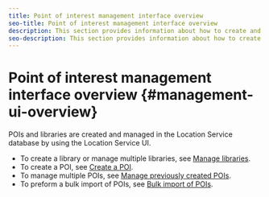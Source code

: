```yaml
---
title: Point of interest management interface overview
seo-title: Point of interest management interface overview
description: This section provides information about how to create and manage libraries and POIs through the Location Service UI.
seo-description: This section provides information about how to create and manage libraries and POIs through the Location Service UI.
---
```


# Point of interest management interface overview {#management-ui-overview}

POIs and libraries are created and managed in the Location Service database by using the Location Service UI.

* To create a library or manage multiple libraries, see [Manage libraries](/help/poi-mgmt-ui/manage-libraries-in-the-places-ui.md).
* To create a POI, see [Create a POI](/help/poi-mgmt-ui/create-a-poi-ui.md).
* To manage multiple POIs, see [Manage previously created POIs](/help/poi-mgmt-ui/managing-pois-in-the-places-ui.md).
* To preform a bulk import of POIs, see [Bulk import of POIs](/help/poi-mgmt-ui/bulk-upload-pois.md).
